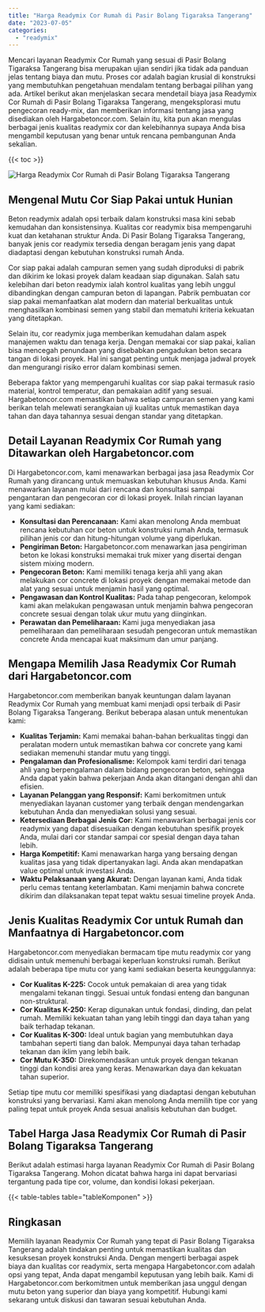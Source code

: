 ```yaml
---
title: "Harga Readymix Cor Rumah di Pasir Bolang Tigaraksa Tangerang"
date: "2023-07-05"
categories: 
  - "readymix"
---
```



Mencari layanan Readymix Cor Rumah yang sesuai di Pasir Bolang Tigaraksa Tangerang bisa merupakan ujian sendiri jika tidak ada panduan jelas tentang biaya dan mutu. Proses cor adalah bagian krusial di konstruksi yang membutuhkan pengetahuan mendalam tentang berbagai pilihan yang ada. Artikel berikut akan menjelaskan secara mendetail biaya jasa Readymix Cor Rumah di Pasir Bolang Tigaraksa Tangerang, mengeksplorasi mutu pengecoran ready-mix, dan memberikan informasi tentang jasa yang disediakan oleh Hargabetoncor.com. Selain itu, kita pun akan mengulas berbagai jenis kualitas readymix cor dan kelebihannya supaya Anda bisa mengambil keputusan yang benar untuk rencana pembangunan Anda sekalian.

{{< toc >}}

![Harga Readymix Cor Rumah di Pasir Bolang Tigaraksa Tangerang](https://hargareadymixid.github.io/hbc/readymix-hbc%20(24).png)

## Mengenal Mutu Cor Siap Pakai untuk Hunian

Beton readymix adalah opsi terbaik dalam konstruksi masa kini sebab kemudahan dan konsistensinya. Kualitas cor readymix bisa mempengaruhi kuat dan ketahanan struktur Anda. Di Pasir Bolang Tigaraksa Tangerang, banyak jenis cor readymix tersedia dengan beragam jenis yang dapat diadaptasi dengan kebutuhan konstruksi rumah Anda.

Cor siap pakai adalah campuran semen yang sudah diproduksi di pabrik dan dikirim ke lokasi proyek dalam keadaan siap digunakan. Salah satu kelebihan dari beton readymix ialah kontrol kualitas yang lebih unggul dibandingkan dengan campuran beton di lapangan. Pabrik pembuatan cor siap pakai memanfaatkan alat modern dan material berkualitas untuk menghasilkan kombinasi semen yang stabil dan mematuhi kriteria kekuatan yang ditetapkan.

Selain itu, cor readymix juga memberikan kemudahan dalam aspek manajemen waktu dan tenaga kerja. Dengan memakai cor siap pakai, kalian bisa mencegah penundaan yang disebabkan pengadukan beton secara tangan di lokasi proyek. Hal ini sangat penting untuk menjaga jadwal proyek dan mengurangi risiko error dalam kombinasi semen.

Beberapa faktor yang mempengaruhi kualitas cor siap pakai termasuk rasio material, kontrol temperatur, dan pemakaian aditif yang sesuai. Hargabetoncor.com memastikan bahwa setiap campuran semen yang kami berikan telah melewati serangkaian uji kualitas untuk memastikan daya tahan dan daya tahannya sesuai dengan standar yang ditetapkan.

## Detail Layanan Readymix Cor Rumah yang Ditawarkan oleh Hargabetoncor.com

Di Hargabetoncor.com, kami menawarkan berbagai jasa jasa Readymix Cor Rumah yang dirancang untuk memuaskan kebutuhan khusus Anda. Kami menawarkan layanan mulai dari rencana dan konsultasi sampai pengantaran dan pengecoran cor di lokasi proyek. Inilah rincian layanan yang kami sediakan:

- **Konsultasi dan Perencanaan:** Kami akan menolong Anda membuat rencana kebutuhan cor beton untuk konstruksi rumah Anda, termasuk pilihan jenis cor dan hitung-hitungan volume yang diperlukan.
- **Pengiriman Beton:** Hargabetoncor.com menawarkan jasa pengiriman beton ke lokasi konstruksi memakai truk mixer yang disertai dengan sistem mixing modern.
- **Pengecoran Beton:** Kami memiliki tenaga kerja ahli yang akan melakukan cor concrete di lokasi proyek dengan memakai metode dan alat yang sesuai untuk menjamin hasil yang optimal.
- **Pengawasan dan Kontrol Kualitas:** Pada tahap pengecoran, kelompok kami akan melakukan pengawasan untuk menjamin bahwa pengecoran concrete sesuai dengan tolak ukur mutu yang diinginkan.
- **Perawatan dan Pemeliharaan:** Kami juga menyediakan jasa pemeliharaan dan pemeliharaan sesudah pengecoran untuk memastikan concrete Anda mencapai kuat maksimum dan umur panjang.

## Mengapa Memilih Jasa Readymix Cor Rumah dari Hargabetoncor.com

Hargabetoncor.com memberikan banyak keuntungan dalam layanan Readymix Cor Rumah yang membuat kami menjadi opsi terbaik di Pasir Bolang Tigaraksa Tangerang. Berikut beberapa alasan untuk menentukan kami:

- **Kualitas Terjamin:** Kami memakai bahan-bahan berkualitas tinggi dan peralatan modern untuk memastikan bahwa cor concrete yang kami sediakan memenuhi standar mutu yang tinggi.
- **Pengalaman dan Profesionalisme:** Kelompok kami terdiri dari tenaga ahli yang berpengalaman dalam bidang pengecoran beton, sehingga Anda dapat yakin bahwa pekerjaan Anda akan ditangani dengan ahli dan efisien.
- **Layanan Pelanggan yang Responsif:** Kami berkomitmen untuk menyediakan layanan customer yang terbaik dengan mendengarkan kebutuhan Anda dan menyediakan solusi yang sesuai.
- **Ketersediaan Berbagai Jenis Cor:** Kami menawarkan berbagai jenis cor readymix yang dapat disesuaikan dengan kebutuhan spesifik proyek Anda, mulai dari cor standar sampai cor spesial dengan daya tahan lebih.
- **Harga Kompetitif:** Kami menawarkan harga yang bersaing dengan kualitas jasa yang tidak dipertanyakan lagi. Anda akan mendapatkan value optimal untuk investasi Anda.
- **Waktu Pelaksanaan yang Akurat:** Dengan layanan kami, Anda tidak perlu cemas tentang keterlambatan. Kami menjamin bahwa concrete dikirim dan dilaksanakan tepat tepat waktu sesuai timeline proyek Anda.

## Jenis Kualitas Readymix Cor untuk Rumah dan Manfaatnya di Hargabetoncor.com

Hargabetoncor.com menyediakan bermacam tipe mutu readymix cor yang didisain untuk memenuhi berbagai keperluan konstruksi rumah. Berikut adalah beberapa tipe mutu cor yang kami sediakan beserta keunggulannya:

- **Cor Kualitas K-225:** Cocok untuk pemakaian di area yang tidak mengalami tekanan tinggi. Sesuai untuk fondasi enteng dan bangunan non-struktural.
- **Cor Kualitas K-250:** Kerap digunakan untuk fondasi, dinding, dan pelat rumah. Memiliki kekuatan tahan yang lebih tinggi dan daya tahan yang baik terhadap tekanan.
- **Cor Kualitas K-300:** Ideal untuk bagian yang membutuhkan daya tambahan seperti tiang dan balok. Mempunyai daya tahan terhadap tekanan dan iklim yang lebih baik.
- **Cor Mutu K-350:** Direkomendasikan untuk proyek dengan tekanan tinggi dan kondisi area yang keras. Menawarkan daya dan kekuatan tahan superior.

Setiap tipe mutu cor memiliki spesifikasi yang diadaptasi dengan kebutuhan konstruksi yang bervariasi. Kami akan menolong Anda memilih tipe cor yang paling tepat untuk proyek Anda sesuai analisis kebutuhan dan budget.

## Tabel Harga Jasa Readymix Cor Rumah di Pasir Bolang Tigaraksa Tangerang

Berikut adalah estimasi harga layanan Readymix Cor Rumah di Pasir Bolang Tigaraksa Tangerang. Mohon dicatat bahwa harga ini dapat bervariasi tergantung pada tipe cor, volume, dan kondisi lokasi pekerjaan.

{{< table-tables table="tableKomponen" >}}

## Ringkasan

Memilih layanan Readymix Cor Rumah yang tepat di Pasir Bolang Tigaraksa Tangerang adalah tindakan penting untuk memastikan kualitas dan kesuksesan proyek konstruksi Anda. Dengan mengerti berbagai aspek biaya dan kualitas cor readymix, serta mengapa Hargabetoncor.com adalah opsi yang tepat, Anda dapat mengambil keputusan yang lebih baik. Kami di Hargabetoncor.com berkomitmen untuk memberikan jasa unggul dengan mutu beton yang superior dan biaya yang kompetitif. Hubungi kami sekarang untuk diskusi dan tawaran sesuai kebutuhan Anda.
